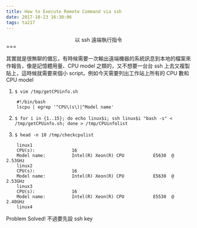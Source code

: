 ```yaml
---
title: How to Execute Remote Command via ssh
date: 2017-10-23 16:30:06
tags: ta217
---
```

<center>以 ssh 遠端執行指令</center>
===
<br>

其實就是很無聊的備忘，有時候需要一次輸出遠端機器的系統訊息到本地的檔案來作報告，像是記憶體用量、CPU model 之類的，又不想要一台台 ssh 上去又複製貼上，這時候就需要來個小 script，例如今天需要列出工作站上所有的 CPU 數和 CPU model

1. `$ vim /tmp/getCPUinfo.sh`
```
    #!/bin/bash
    lscpu | egrep '^CPU\(s\)|^Model name'
```

2. `$ for i in {1..15}; do echo linux$i; ssh linux$i "bash -s" < /tmp/getCPUinfo.sh; done > /tmp/CPUinfolist`

3. `$ head -n 10 /tmp/checkcpulist`
```
    linux1
    CPU(s):              16
    Model name:          Intel(R) Xeon(R) CPU           E5630  @ 2.53GHz
    linux2
    CPU(s):              16
    Model name:          Intel(R) Xeon(R) CPU           E5630  @ 2.53GHz
    linux3
    CPU(s):              16
    Model name:          Intel(R) Xeon(R) CPU           E5530  @ 2.40GHz
    linux4
```

Problem Solved! 不過要先設 ssh key

